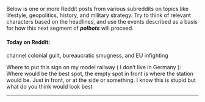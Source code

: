 Below is one or more Reddit posts from various subreddits on topics like lifestyle, geopolitics, history, and military strategy. Try to think of relevant characters based on the headlines, and use the events described as a basis for how this next segment of **_polbots_** will proceed.

#### Today on Reddit:

channel colonial guilt, bureaucratic smugness, and EU infighting

Where to put this sign on my model railway ( I don’t live in Germany ): Where would be the best spot, the empty spot in front is where the station would be. Just in front, or at the side or something. I know this is stupid but what do you think would look best  

---